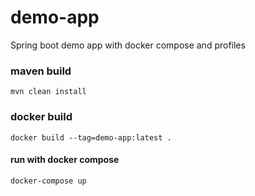 # demo-app
Spring boot demo app with docker compose and profiles

### maven build
  ```mvn clean install```

### docker build
```docker build --tag=demo-app:latest .```

#### run with docker compose
```docker-compose up```
